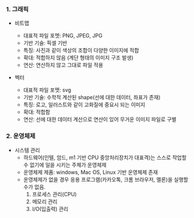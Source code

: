  ### 1. 그래픽 
 
  - 비트맵 
    * 대표적 파일 포멧: PNG, JPEG, JPG
    * 기반 기술: 픽셀 기반
    * 특징: 사진과 같이 색상의 조합이 다양한 이미지에 적합
    * 확대: 적합하지 않음 (계단 형태의 이미지 구조 발생)
    * 연산: 연산하지 않고 그대로 파일 적용

  - 벡터
    * 대표적 파일 포멧: svg
    * 기반 기술: 수학적 계산된 shape(선에 대한 데이터, 좌표가 존재)
    * 특징: 로고, 일러스트와 같이 고화질에 중요시 되는 이미지
    * 확대: 적합함
    * 연산: 선에 대한 데이터 계산으로 연산이 있어 무거운 이미지 파일로 구별

 
 ### 2. 운영체제
 
  - 시스템 관리
    * 하드웨어(인텔, 암드, m1 기반 CPU 중앙처리장치가 대표격)는 스스로 작업할 수 없기에 일을 시키는 주체가 운영체제
    * 운영체제 제품: windows, Mac OS, Linux 기반 운영체제 존재
    * 운영체제가 없을 경우 응용 프로그램(카카오톡, 크롬 브라우저, 멜론)을 실행할 수가 없음.
      1. 프로세스 관리(CPU)
      2. 메모리 관리
      3. I/O(입출력) 관리
